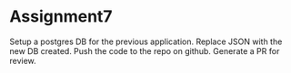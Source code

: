# Assignment7

Setup a postgres DB for the previous application. Replace JSON with the new DB created. Push the code to the repo on github. Generate a PR for review.
